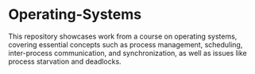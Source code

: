 # Operating-Systems
This repository showcases work from a course on operating systems, covering essential concepts such as process management, scheduling, inter-process communication, and synchronization, as well as issues like process starvation and deadlocks.
